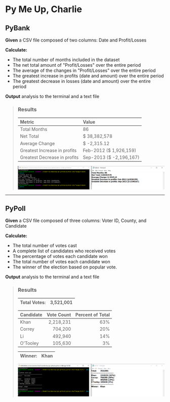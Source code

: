 # Py Me Up, Charlie

## **PyBank**
**Given** a CSV file composed of two columns: Date and Profit/Losses

**Calculate:**
* The total number of months included in the dataset
* The net total amount of "Profit/Losses" over the entire period
* The average of the changes in "Profit/Losses" over the entire period
* The greatest increase in profits (date and amount) over the entire period
* The greatest decrease in losses (date and amount) over the entire period

**Output** analysis to the terminal and a text file

> ### **Results**
> 
> | Metric | Value |
> |:-----|:-----|
> |Total Months|86|
> |Net Total|$ 38,382,578|
> |Average Change|$ -2,315.12|
> |Greatest Increase in profits|Feb-2012 ($ 1,926,159)|
> |Greatest Decrease in profits|Sep-2013 ($ -2,196,167)|
>
> ![PyBank Screenshot](/images/Analysis_PyBank.png)
***

## **PyPoll**
**Given** a CSV file composed of three columns: Voter ID, County, and Candidate

**Calculate:**
* The total number of votes cast
* A complete list of candidates who received votes
* The percentage of votes each candidate won
* The total number of votes each candidate won
* The winner of the election based on popular vote.

**Output** analysis to the terminal and a text file

> ### **Results**
> 
> |Total Votes:|3,521,001|
> |:-----|-----:|
>
> | Candidate | Vote Count | Percent of Total|
> |:-----|-----:|-----:|
> |Khan|2,218,231 |63%|
> |Correy|704,200|20%|
> |Li|492,940|14%|
> |O'Tooley|105,630 |3%|
>
> |Winner: |Khan|
> |:-----:|:-----:|
>
> ![PyBPoll Screenshot](/images/Analysis_PyPoll.png)